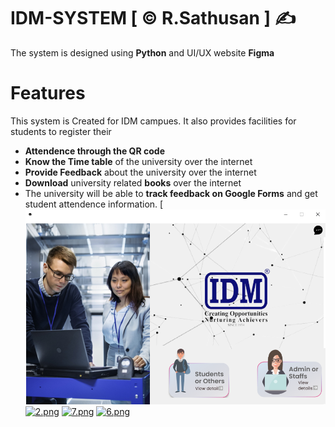 # IDM-SYSTEM [ © R.Sathusan ] :writing_hand:	
The system is designed using **Python** and UI/UX website **Figma**

# Features
This system is Created for IDM campues. It also provides facilities for students to register their 
- **Attendence through the QR code**
- **Know the Time table** of the university over the internet
- **Provide Feedback** about the university over the internet 
- **Download** university related **books** over the internet
- The university will be able to **track feedback on Google Forms** and get student attendence information.
[![1.png](1.png)
[![2.png](https://i.postimg.cc/vHMn4CL6/2.png)](https://postimg.cc/F1WzqW69)
[![7.png](https://i.postimg.cc/C1q88gQb/7.png)](https://postimg.cc/2bC3pPm5)
[![6.png](https://i.postimg.cc/PJnwzRg9/6.png)](https://postimg.cc/47wyXBNQ)
